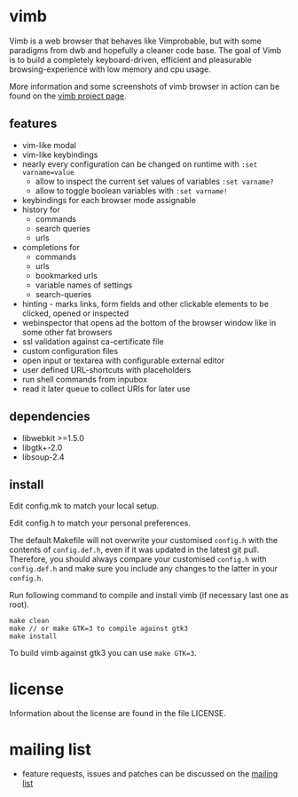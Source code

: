 # vimb
Vimb is a web browser that behaves like Vimprobable, but with some
paradigms from dwb and hopefully a cleaner code base. The goal of Vimb is to
build a completely keyboard-driven, efficient and pleasurable
browsing-experience with low memory and cpu usage.

More information and some screenshots of vimb browser in action can be found on
the [vimb project page][vimb].

## features
- vim-like modal
- vim-like keybindings
- nearly every configuration can be changed on runtime with `:set varname=value`
  - allow to inspect the current set values of variables `:set varname?`
  - allow to toggle boolean variables with `:set varname!`
- keybindings for each browser mode assignable
- history for
  - commands
  - search queries
  - urls
- completions for
  - commands
  - urls
  - bookmarked urls
  - variable names of settings
  - search-queries
- hinting - marks links, form fields and other clickable elements to be
  clicked, opened or inspected
- webinspector that opens ad the bottom of the browser window like in some
  other fat browsers
- ssl validation against ca-certificate file
- custom configuration files
- open input or textarea with configurable external editor
- user defined URL-shortcuts with placeholders
- run shell commands from inpubox
- read it later queue to collect URIs for later use

## dependencies
- libwebkit >=1.5.0
- libgtk+-2.0
- libsoup-2.4

## install
Edit config.mk to match your local setup.

Edit config.h to match your personal preferences.

The default Makefile will not overwrite your customised `config.h` with the
contents of `config.def.h`, even if it was updated in the latest git pull.
Therefore, you should always compare your customised `config.h` with
`config.def.h` and make sure you include any changes to the latter in your
`config.h`.

Run following command to compile and install vimb (if necessary last one as
root).

    make clean
    make // or make GTK=3 to compile against gtk3
    make install

To build vimb against gtk3 you can use `make GTK=3`.

# license
Information about the license are found in the file LICENSE.

# mailing list
- feature requests, issues and patches can be discussed on the [mailing list][mail]

[vimb]: http://fanglingsu.github.io/vimb/ "vimb - vim-like webkit browser project page"
[mail]: https://lists.sourceforge.net/lists/listinfo/vimb-users "vimb - mailing list"
